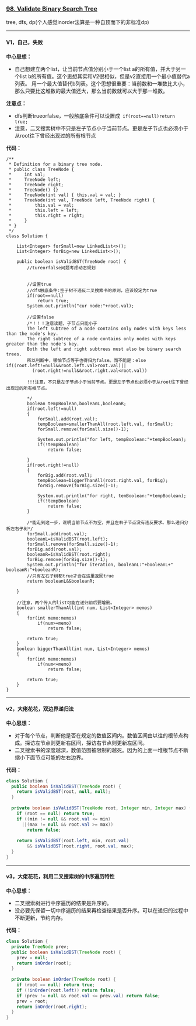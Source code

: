 ### [98. Validate Binary Search Tree](https://leetcode.com/problems/validate-binary-search-tree/)

tree, dfs, dp(个人感觉inorder法算是一种自顶而下的非标准dp)

---

#### V1，自己，失败

**中心思想：**
- 自己想建立两个list，让当前节点值分别小于一个list a的所有值，并大于另一个list b的所有值。这个思想其实和V2很相似，但是v2直接用一个最小值替代a列表。
用一个最大值替代b列表。这个思想很重要：当前数和一堆数比大小，那么只要比这堆数的最大值还大，那么当前数就可以大于那一堆数。

**注意点：**
- dfs判断trueorfalse，一般触底条件可以设置成` if(root==null)return true;`
- 注意，二叉搜索树中不只是左子节点小于当前节点。更是左子节点也必须小于从root往下曾经出现过的所有根节点

**代码：**
```
/**
 * Definition for a binary tree node.
 * public class TreeNode {
 *     int val;
 *     TreeNode left;
 *     TreeNode right;
 *     TreeNode() {}
 *     TreeNode(int val) { this.val = val; }
 *     TreeNode(int val, TreeNode left, TreeNode right) {
 *         this.val = val;
 *         this.left = left;
 *         this.right = right;
 *     }
 * }
 */
class Solution {
    
    List<Integer> forSmall=new LinkedList<>();
    List<Integer> forBig=new LinkedList<>();
    
    public boolean isValidBST(TreeNode root) {
        //tureorfalse问题考虑动态规划
        
        
        //设置true
        //dfs触底条件:空子树不违反二叉搜索书的原则，应该设定为true
        if(root==null)
            return true;
        System.out.println("cur node:"+root.val);
            
        //设置false
        /*！！！注意读题，子节点只能小于
        The left subtree of a node contains only nodes with keys less than the node's key.
        The right subtree of a node contains only nodes with keys greater than the node's key.
        Both the left and right subtrees must also be binary search trees.
        所以判断中，哪怕节点等于也得归为false。而不能是：else if((root.left!=null&&root.left.val>root.val)||
          (root.right!=null&&root.right.val<root.val))
        
        !!!注意，不只是左子节点小于当前节点。更是左子节点也必须小于从root往下曾经出现过的所有根节点。
        
        */
        boolean tempBoolean,booleanL,booleanR;
        if(root.left!=null)
        {
            forSmall.add(root.val);
            tempBoolean=smallerThanAll(root.left.val, forSmall);
            forSmall.remove(forSmall.size()-1);
            
            System.out.println("for left, tempBoolean:"+tempBoolean);
            if(!tempBoolean)
                return false;
            
        }
        if(root.right!=null)
        {
            forBig.add(root.val);
            tempBoolean=biggerThanAll(root.right.val, forBig);
            forBig.remove(forBig.size()-1);
            
            System.out.println("for right, temBoolean:"+tempBoolean);
            if(!tempBoolean)
                return false;
        }
        
        /*能走到这一步，说明当前节点不为空，并且左右子节点没有违反要求。那么递归分析左右子树*/
        forSmall.add(root.val);
        booleanL=isValidBST(root.left);
        forSmall.remove(forSmall.size()-1);
        forBig.add(root.val);
        booleanR=isValidBST(root.right);
        forBig.remove(forBig.size()-1);
        System.out.println("for iteration, booleanL:"+booleanL+" booleanR:"+booleanR);
        //只有左右子树都true才会在这里返回true
        return booleanL&&booleanR;
        
    }
    
    //注意，两个传入的list可能在递归前后要增删。 
    boolean smallerThanAll(int num, List<Integer> memos)
    {
        for(int memo:memos)
            if(num>=memo)
                return false;
        
        return true;
    }
    boolean biggerThanAll(int num, List<Integer> memos)
    {
        for(int memo:memos)
            if(num<=memo)
                return false;
        
        return true;
    }
}
```

---

#### v2，大佬花花，双边界递归法

**中心思想：**
- 对于每个节点，判断他是否在规定的数值区间内。数值区间由以往的根节点构成。探访左节点则更新右区间，探访右节点则更新左区间。
- 二叉搜索书的深度越深，数值范围被限制的越死。因为的上面一堆根节点不断缩小下面节点可能的左右边界。

**代码：**
```java
class Solution {
  public boolean isValidBST(TreeNode root) {
    return isValidBST(root, null, null);
  }
  
  private boolean isValidBST(TreeNode root, Integer min, Integer max) {
    if (root == null) return true;
    if ((min != null && root.val <= min) 
      ||(max != null && root.val >= max))
        return false;
 
    return isValidBST(root.left, min, root.val)
        && isValidBST(root.right, root.val, max);
  }
}
```

---

#### v3，大佬花花，利用二叉搜索树的中序遍历特性

**中心思想：**
- 二叉搜索树进行中序遍历的结果是升序的。
- 没必要先保留一切中序遍历的结果再检查结果是否升序。可以在递归的过程中不断更新，节约内存。

**代码：**
```java
class Solution {
  private TreeNode prev;
  public boolean isValidBST(TreeNode root) {
    prev = null;
    return inOrder(root);
  }
  
  private boolean inOrder(TreeNode root) {
    if (root == null) return true;
    if (!inOrder(root.left)) return false;
    if (prev != null && root.val <= prev.val) return false;
    prev = root;
    return inOrder(root.right);
  }
}
```
